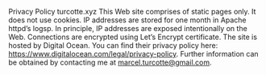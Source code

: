 Privacy Policy turcotte.xyz This Web site comprises of static pages only. It does not use cookies. IP addresses are stored for one month in Apache httpd’s logsp. In principle, IP addresses are exposed intentionally on the Web. Connections are encrypted using Let’s Encrypt certificate. The site is hosted by Digital Ocean. You can find their privacy policy here: https://www.digitalocean.com/legal/privacy-policy. Further information can be obtained by contacting me at marcel.turcotte@gmail.com.